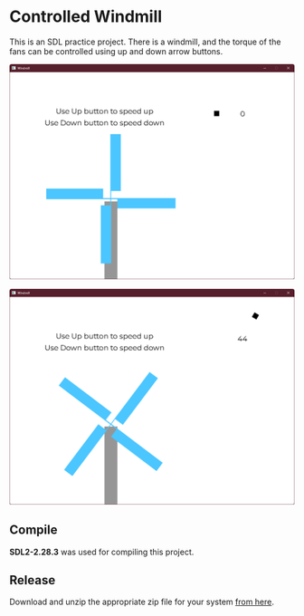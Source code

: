 # Controlled Windmill

This is an SDL practice project. There is a windmill, and the torque of the fans can be controlled using up and down arrow buttons.

![1](screenshots/1.png)

![2](screenshots/2.png)

## Compile

**SDL2-2.28.3** was used for compiling this project.

## Release

Download and unzip the appropriate zip file for your system [from here](https://github.com/shubha360/ControlledWindmill_SDL/releases/tag/v1.0).
